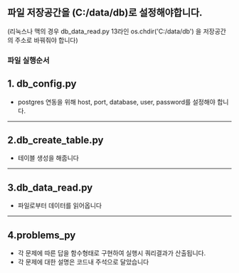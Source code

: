 ## 파일 저장공간을 (C:/data/db)로 설정해야합니다. 
(리눅스나 맥의 경우 db_data_read.py 13라인 os.chdir('C:/data/db') 을 저장공간의 주소로 바꿔줘야 합니다)   

### 파일 실행순서 

## 1. db_config.py
 - postgres 연동을 위해 host, port, database, user, password를 설정해야 합니다. 
--- 
## 2.db_create_table.py
 - 테이블 생성을 해줍니다 
--- 
## 3.db_data_read.py
 - 파일로부터 데이터를 읽어옵니다
---
## 4.problems_py
 - 각 문제에 따른 답을 함수형태로 구현하여 실행시 쿼리결과가 산출됩니다. 
 - 각 문제에 대한 설명은 코드내 주석으로 달았습니다
